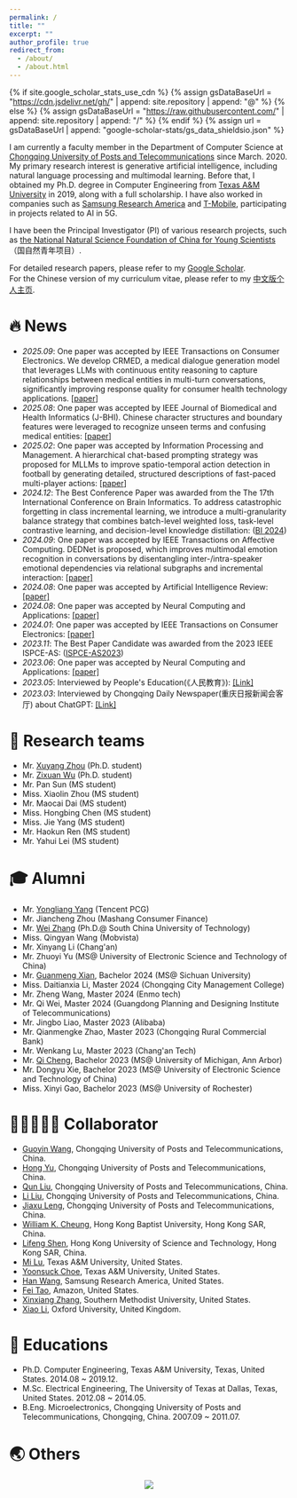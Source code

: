 ```yaml
---
permalink: /
title: ""
excerpt: ""
author_profile: true
redirect_from: 
  - /about/
  - /about.html
---
```


{% if site.google_scholar_stats_use_cdn %}
{% assign gsDataBaseUrl = "https://cdn.jsdelivr.net/gh/" | append: site.repository | append: "@" %}
{% else %}
{% assign gsDataBaseUrl = "https://raw.githubusercontent.com/" | append: site.repository | append: "/" %}
{% endif %}
{% assign url = gsDataBaseUrl | append: "google-scholar-stats/gs_data_shieldsio.json" %}

<span class='anchor' id='about-me'></span>

I am currently a faculty member in the Department of Computer Science at [Chongqing University of Posts and Telecommunications](https://english.cqupt.edu.cn/) since March. 2020. My primary research interest is generative artificial intelligence, including natural language processing and multimodal learning. Before that, I obtained my Ph.D. degree in Computer Engineering from [Texas A&M University](https://www.tamu.edu/index.html) in 2019, along with a full scholarship. I have also worked in companies such as [Samsung Research America](https://sra.samsung.com/) and [T-Mobile](https://www.t-mobile.com/), participating in projects related to AI in 5G. 

I have been the Principal Investigator (PI) of various research projects, such as [the National Natural Science Foundation of China for Young Scientists](https://www.nsfc.gov.cn/)（国自然青年项目）.

For detailed research papers, please refer to my [Google Scholar](https://scholar.google.com/citations?user=UNxKb0cAAAAJ&hl=zh-CN).  <br />  For the Chinese version of my curriculum vitae, please refer to my [中文版个人主页](https://faculty.cqupt.edu.cn/wangye/zh_CN/index.htm).

# 🔥 News


- *2025.09*: One paper was accepted by IEEE Transactions on Consumer Electronics. We develop CRMED, a medical dialogue generation model that leverages LLMs with continuous entity reasoning to capture relationships between medical entities in multi-turn conversations, significantly improving response quality for consumer health technology applications.  [[paper](https://ieeexplore.ieee.org/document/11123515)]
- *2025.08*: One paper was accepted by IEEE Journal of Biomedical and Health Informatics (J-BHI). Chinese character structures and boundary features were leveraged to recognize unseen terms and confusing medical entities: [[paper](https://ieeexplore.ieee.org/document/11112630/authors)]
- *2025.02*: One paper was accepted by Information Processing and Management. A hierarchical chat-based prompting strategy was proposed for MLLMs to improve spatio-temporal action detection in football by generating detailed, structured descriptions of fast-paced multi-player actions: [[paper](https://github.com/TristanAlkaid/HCBS)]
- *2024.12*: The Best Conference Paper was awarded from the The 17th International Conference on Brain Informatics. To address catastrophic forgetting in class incremental learning, we introduce a multi-granularity balance strategy that combines batch-level weighted loss, task-level contrastive learning, and decision-level knowledge distillation: ([BI 2024](https://rdcu.be/edXQi))
- *2024.09*: One paper was accepted by IEEE Transactions on Affective Computing. DEDNet is proposed, which improves multimodal emotion recognition in conversations by disentangling inter-/intra-speaker emotional dependencies via relational subgraphs and incremental interaction: [[paper]](https://ieeexplore.ieee.org/abstract/document/10680310?casa_token=vcJgQz7-oOoAAAAA:aC1TU8fMzie06qcWov8N29Q5bDk7COkg8VwMmhZGSacbLCh0Rz0w8r8S9FUadoi8IMACLNxTbw)
- *2024.08*: One paper was accepted by Artificial Intelligence Review: [[paper]](https://link.springer.com/article/10.1007/s10462-024-10891-3?utm_source=rct_congratemailt&utm_medium=email&utm_campaign=oa_20240816&utm_content=10.1007/s10462-024-10891-3)
- *2024.08*: One paper was accepted by Neural Computing and Applications: [[paper]](https://link.springer.com/article/10.1007/s00521-024-10211-4)
- *2024.01*: One paper was accepted by IEEE Transactions on Consumer Electronics: [[paper]](https://ieeexplore.ieee.org/document/10374272)
- *2023.11*: The Best Paper Candidate was awarded from the 2023 IEEE ISPCE-AS: ([ISPCE-AS2023](https://dl2link.com/ISPCE-AS2023/index.html))
- *2023.06*: One paper was accepted by Neural Computing and Applications: [[paper]](https://link.springer.com/article/10.1007/s00521-023-08815-3)
- *2023.05*: Interviewed by People's Education(《人民教育》): [[Link]](https://news.cqnews.net/1/detail/1109608325812756480/web/content_1109608325812756480.html) 
- *2023.03*: Interviewed by Chongqing Daily Newspaper(重庆日报新闻会客厅) about ChatGPT: [[Link]](https://v.douyin.com/i8Nre2Cx/) 


# 🏁 Research teams
- Mr. [Xuyang Zhou](https://tristanalkaid.github.io) (Ph.D. student)
- Mr. [Zixuan Wu](https://github.com/CQUPTWZX) (Ph.D. student)
- Mr. Pan Sun (MS student)
- Miss. Xiaolin Zhou (MS student)
- Mr. Maocai Dai (MS student)
- Miss. Hongbing Chen (MS student)
- Miss. Jie Yang (MS student)
- Mr. Haokun Ren (MS student)
- Mr. Yahui Lei (MS student)


# 🎓 Alumni
- Mr. [Yongliang Yang](https://asenniu.github.io/) (Tencent PCG)
- Mr. Jiancheng Zhou (Mashang Consumer Finance)
- Mr. [Wei Zhang](https://github.com/NLPAlchemist) (Ph.D.@ South China University of Technology)
- Miss. Qingyan Wang (Mobvista)
- Mr. Xinyang Li (Chang'an)
- Mr. Zhuoyi Yu (MS@ University of Electronic Science and Technology of China)
- Mr. [Guanmeng Xian](https://gmxian.github.io/), Bachelor 2024 (MS@ Sichuan University)
- Miss. Daitianxia Li, Master 2024 (Chongqing City Management College)
- Mr. Zheng Wang, Master 2024 (Enmo tech)
- Mr. Qi Wei, Master 2024 (Guangdong Planning and Designing Institute of Telecommunications)
- Mr. Jingbo Liao, Master 2023 (Alibaba)
- Mr. Qianmengke Zhao, Master 2023 (Chongqing Rural Commercial Bank)
- Mr. Wenkang Lu, Master 2023 (Chang'an Tech)
- Mr. [Qi Cheng](https://www.linkedin.com/in/qi-cheng-4365a9249/), Bachelor 2023 (MS@ University of Michigan, Ann Arbor)
- Mr. Dongyu Xie, Bachelor 2023 (MS@ University of Electronic Science and Technology of China)
- Miss. Xinyi Gao, Bachelor 2023 (MS@ University of Rochester)

# 🧑🏼‍🤝‍🧑🏻 Collaborator
- [Guoyin Wang](https://faculty.cqupt.edu.cn/wanggy/zh_CN/index.htm), Chongqing University of Posts and Telecommunications, China.
- [Hong Yu](https://faculty.cqupt.edu.cn/yuhong/zh_CN/index.htm), Chongqing University of Posts and Telecommunications, China.
- [Qun Liu](https://faculty.cqupt.edu.cn/liuqun/zh_CN/index.htm), Chongqing University of Posts and Telecommunications, China.
- [Li Liu](https://scholar.google.com/citations?user=uoNJ6goAAAAJ&hl=zh-CN), Chongqing University of Posts and Telecommunications, China.
- [Jiaxu Leng](https://scholar.google.com/citations?user=KpX-CCcAAAAJ&hl=zh-CN), Chongqing University of Posts and Telecommunications, China.
- [William K. Cheung](https://scholar.google.com/citations?user=e42JkYIAAAAJ&hl=zh-CN), Hong Kong Baptist University, Hong Kong SAR, China.
- [Lifeng Shen](https://www.lshenae.cn/), Hong Kong University of Science and Technology, Hong Kong SAR, China.
- [Mi Lu](https://scholar.google.com/citations?user=crjEvpQAAAAJ&hl=en), Texas A&M University, United States.
- [Yoonsuck Choe](https://scholar.google.com/citations?user=nFb_T4wAAAAJ&hl=en), Texas A&M University, United States.
- [Han Wang](https://scholar.google.com/citations?user=8MS58WkAAAAJ&hl=en), Samsung Research America, United States.
- [Fei Tao](https://scholar.google.com/citations?hl=zh-CN&user=KhWMky4AAAAJ), Amazon, United States.
- [Xinxiang Zhang](https://scholar.google.com/citations?user=OcCQAs4AAAAJ&hl=zh-CN), Southern Methodist University, United States.
- [Xiao Li](https://scholar.google.com/citations?user=y9iRoggAAAAJ&hl=en), Oxford University, United Kingdom.

# 📖 Educations
- Ph.D. Computer Engineering, Texas A&M University, Texas, United States. 2014.08 ~ 2019.12.
- M.Sc. Electrical Engineering, The University of Texas at Dallas, Texas, United States. 2012.08 ~ 2014.05.
- B.Eng. Microelectronics, Chongqing University of Posts and Telecommunications, Chongqing, China. 2007.09 ~ 2011.07.

# 🌏 Others
<div align=center> <a href='https://clustrmaps.com/site/1bxpb'  title='Visit tracker'><img src='//clustrmaps.com/map_v2.png?cl=292828&w=a&t=tt&d=ZfuNYkVmlF9O1cz_sbg-2nplj6eYBUDFG-G6L75zZxM&co=ffffff&ct=ffffff'/></a></div> 
